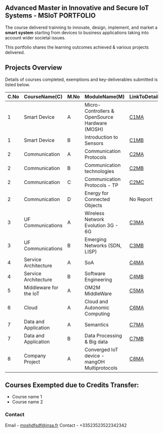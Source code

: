 ## Advanced Master in Innovative and Secure IoT Systems - MSIoT PORTFOLIO

The course delivered trainning to innovate, design, implement, and market a **smart system** starting from devices to business applications taking into account wider societal issues.

This portfolio shares the learning outcomes achieved & various projects delivered. 

## Projects Overview

Details of courses completed, exemptions and key-deliverables submitted is listed below.

|C.No|CourseName(C)|M.No|ModuleName(M)|LinkToDetails|
|------|------|------|------|------|
|1|Smart Device|A|Micro-Controllers & OpenSource Hardware (MOSH)|[C1MA](./course1a.md)|
|1|Smart Device|B|Introduction to Sensors|[C1MB](./course1b.md)|
|2|Communication|A|Communication Protocols|[C2MA](./course2a.md)|
|2|Communication|B|Communication technologies|[C2MB](./course2b.md)|
|2|Communication|C|Communication Protocols - TP|[C2MC](./course2c.md)|
|2|Communication|D|Energy for Connected Objects|No Report|
|3|UF Communications|A|Wireless Network Evolution 3G - 6G|[C3MA](./course3a.md)|
|3|UF Communications|B|Emerging Networks (SDN, LISP)|[C3MB](./course3b.md)|
|4|Service Architecture|A|SoA|[C4MA](./course4a.md)|
|4|Service Architecture|B|Software Engineering|[C4MB](./course4b.md)|
|5|Middleware for the IoT|A|OM2M MiddleWare|[C5MA](./course5a.md)|
|6|Cloud|A|Cloud and Autonomic Computing|[C6MA](./course6a.md)|
|7|Data and Application|A|Semantics|[C7MA](./course7a.md)|
|7|Data and Application|B|Data Processing & Big data|[C7MB](./course7b.md)|
|8|Company Project|A|Converged IoT device - mangOH Multiprotocols|[C8MA](./course8a.md)|

## Courses Exempted due to Credits Transfer: 

- Course name 1 
- Course name 2 


### Contact

Email - moshdfsdf@insa.fr
Contact - +33523523522342342
